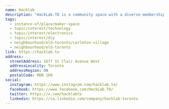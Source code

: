```yaml
---
name: Hacklab
description: "HackLab.TO is a community space with a diverse membership, including artists, computer programmers, web designers, and hardware hackers. It is inspired by the philosophies of the global hackerspaces movement which encourages people to socialize, share knowledge, and work together on their projects. Newcomers are welcome every Tuesday night."
tags:
  - instance-of/place/maker-space
  - topic/interest/technology
  - topic/interest/electronics
  - topic/interest/diy
  - neighbourhood/old-toronto/carleton-village
  - neighbourhood/old-toronto
link: https://hacklab.to
address:
  streetAddress: 1677 St Clair Avenue West
  addressLocality: Toronto
  addressRegion: ON
  postalCode: M6N 1H9
social:
  instagram: https://www.instagram.com/hacklab.to/
  facebook: https://www.facebook.com/HackLab.TO/
  twitter: https://x.com/hacklabto
  linkedin: https://ca.linkedin.com/company/hacklab-toronto
---
```

